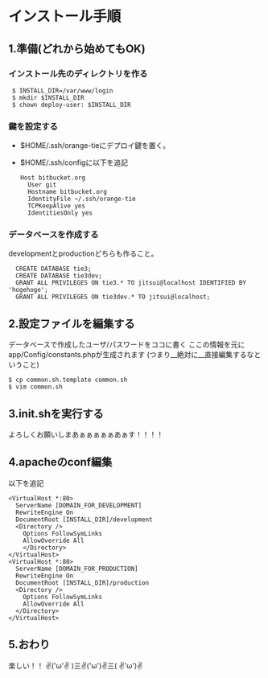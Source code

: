 # インストール手順

## 1.準備(どれから始めてもOK)

### インストール先のディレクトリを作る

 ```
  $ INSTALL_DIR=/var/www/login
  $ mkdir $INSTALL_DIR
  $ chown deploy-user: $INSTALL_DIR
 ```

### 鍵を設定する
* $HOME/.ssh/orange-tieにデプロイ鍵を置く。

* $HOME/.ssh/configに以下を追記

  ```
  Host bitbucket.org
    User git
    Hostname bitbucket.org
    IdentityFile ~/.ssh/orange-tie
    TCPKeepAlive yes
    IdentitiesOnly yes
  ```

### データベースを作成する

 developmentとproductionどちらも作ること。

```
  CREATE DATABASE tie3;
  CREATE DATABASE tie3dev;
  GRANT ALL PRIVILEGES ON tie3.* TO jitsui@localhost IDENTIFIED BY 'hogehoge';
  GRANT ALL PRIVILEGES ON tie3dev.* TO jitsui@localhost;
```


## 2.設定ファイルを編集する

  データベースで作成したユーザ/パスワードをココに書く
  ここの情報を元にapp/Config/constants.phpが生成されます
(つまり__絶対に__直接編集するなということ)

  ```
  $ cp common.sh.template common.sh
  $ vim common.sh
  ```

## 3.init.shを実行する
  よろしくお願いしまあぁぁぁぁぁあぁす！！！！

## 4.apacheのconf編集
以下を追記

  ```
  <VirtualHost *:80>
    ServerName [DOMAIN_FOR_DEVELOPMENT]
    RewriteEngine On
    DocumentRoot [INSTALL_DIR]/development
    <Directory />
      Options FollowSymLinks
      AllowOverride All
      </Directory>
  </VirtualHost>
  <VirtualHost *:80>
    ServerName [DOMAIN_FOR_PRODUCTION]
    RewriteEngine On
    DocumentRoot [INSTALL_DIR]/production
    <Directory />
      Options FollowSymLinks
      AllowOverride All
    </Directory>
  </VirtualHost>
  ```

## 5.おわり
楽しい！！ ✌('ω'✌ )三✌('ω')✌三( ✌'ω')✌

